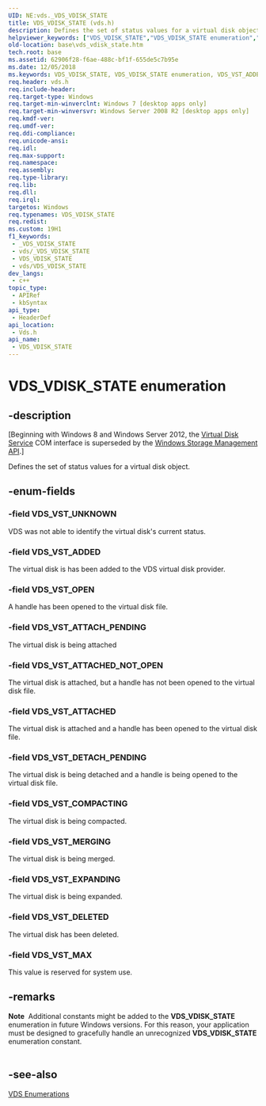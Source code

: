 ```yaml
---
UID: NE:vds._VDS_VDISK_STATE
title: VDS_VDISK_STATE (vds.h)
description: Defines the set of status values for a virtual disk object.
helpviewer_keywords: ["VDS_VDISK_STATE","VDS_VDISK_STATE enumeration","VDS_VST_ADDED","VDS_VST_ATTACHED","VDS_VST_ATTACHED_NOT_OPEN","VDS_VST_ATTACH_PENDING","VDS_VST_COMPACTING","VDS_VST_DELETED","VDS_VST_DETACH_PENDING","VDS_VST_EXPANDING","VDS_VST_MAX","VDS_VST_MERGING","VDS_VST_OPEN","VDS_VST_UNKNOWN","base.vds_vdisk_state","vds/VDS_VDISK_STATE","vds/VDS_VST_ADDED","vds/VDS_VST_ATTACHED","vds/VDS_VST_ATTACHED_NOT_OPEN","vds/VDS_VST_ATTACH_PENDING","vds/VDS_VST_COMPACTING","vds/VDS_VST_DELETED","vds/VDS_VST_DETACH_PENDING","vds/VDS_VST_EXPANDING","vds/VDS_VST_MAX","vds/VDS_VST_MERGING","vds/VDS_VST_OPEN","vds/VDS_VST_UNKNOWN"]
old-location: base\vds_vdisk_state.htm
tech.root: base
ms.assetid: 62906f28-f6ae-488c-bf1f-655de5c7b95e
ms.date: 12/05/2018
ms.keywords: VDS_VDISK_STATE, VDS_VDISK_STATE enumeration, VDS_VST_ADDED, VDS_VST_ATTACHED, VDS_VST_ATTACHED_NOT_OPEN, VDS_VST_ATTACH_PENDING, VDS_VST_COMPACTING, VDS_VST_DELETED, VDS_VST_DETACH_PENDING, VDS_VST_EXPANDING, VDS_VST_MAX, VDS_VST_MERGING, VDS_VST_OPEN, VDS_VST_UNKNOWN, base.vds_vdisk_state, vds/VDS_VDISK_STATE, vds/VDS_VST_ADDED, vds/VDS_VST_ATTACHED, vds/VDS_VST_ATTACHED_NOT_OPEN, vds/VDS_VST_ATTACH_PENDING, vds/VDS_VST_COMPACTING, vds/VDS_VST_DELETED, vds/VDS_VST_DETACH_PENDING, vds/VDS_VST_EXPANDING, vds/VDS_VST_MAX, vds/VDS_VST_MERGING, vds/VDS_VST_OPEN, vds/VDS_VST_UNKNOWN
req.header: vds.h
req.include-header: 
req.target-type: Windows
req.target-min-winverclnt: Windows 7 [desktop apps only]
req.target-min-winversvr: Windows Server 2008 R2 [desktop apps only]
req.kmdf-ver: 
req.umdf-ver: 
req.ddi-compliance: 
req.unicode-ansi: 
req.idl: 
req.max-support: 
req.namespace: 
req.assembly: 
req.type-library: 
req.lib: 
req.dll: 
req.irql: 
targetos: Windows
req.typenames: VDS_VDISK_STATE
req.redist: 
ms.custom: 19H1
f1_keywords:
 - _VDS_VDISK_STATE
 - vds/_VDS_VDISK_STATE
 - VDS_VDISK_STATE
 - vds/VDS_VDISK_STATE
dev_langs:
 - c++
topic_type:
 - APIRef
 - kbSyntax
api_type:
 - HeaderDef
api_location:
 - Vds.h
api_name:
 - VDS_VDISK_STATE
---
```


# VDS_VDISK_STATE enumeration


## -description

<p class="CCE_Message">[Beginning with Windows 8 and Windows Server 2012, the <a href="/windows/desktop/VDS/virtual-disk-service-portal">Virtual Disk Service</a> COM interface is superseded by the <a href="/previous-versions/windows/desktop/stormgmt/windows-storage-management-api-portal">Windows Storage Management API</a>.]

Defines the set of status values for a virtual disk object.

## -enum-fields

### -field VDS_VST_UNKNOWN

VDS was not able to identify the virtual disk's current status.

### -field VDS_VST_ADDED

The virtual disk is has been added to the VDS virtual disk provider.

### -field VDS_VST_OPEN

A handle has been opened to the virtual disk file.

### -field VDS_VST_ATTACH_PENDING

The virtual disk is being attached

### -field VDS_VST_ATTACHED_NOT_OPEN

The virtual disk is attached, but a handle has not been opened to the virtual disk file.

### -field VDS_VST_ATTACHED

The virtual disk is attached and a handle has  been opened to the virtual disk file.

### -field VDS_VST_DETACH_PENDING

The virtual disk is being detached and a handle is being opened to the virtual disk file.

### -field VDS_VST_COMPACTING

The virtual disk is being compacted.

### -field VDS_VST_MERGING

The virtual disk is being merged.

### -field VDS_VST_EXPANDING

The virtual disk is being expanded.

### -field VDS_VST_DELETED

The virtual disk has been deleted.

### -field VDS_VST_MAX

This value is reserved for system use.

## -remarks

<div class="alert"><b>Note</b>  Additional constants might be added to the <b>VDS_VDISK_STATE</b> enumeration in future Windows versions. For this reason, your application must be designed to gracefully handle an unrecognized <b>VDS_VDISK_STATE</b> enumeration constant.</div>
<div> </div>

## -see-also

<a href="/windows/desktop/VDS/vds-enumerations">VDS Enumerations</a>